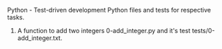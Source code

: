 Python - Test-driven development
Python files and tests for respective tasks.
1. A function to add two integers 0-add_integer.py and it's test tests/0-add_integer.txt.
